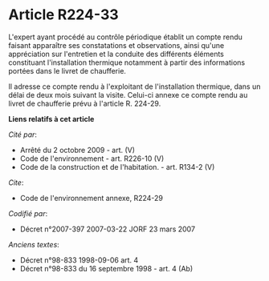 # Article R224-33

L'expert ayant procédé au contrôle périodique établit un compte rendu faisant apparaître ses constatations et observations,
ainsi qu'une appréciation sur l'entretien et la conduite des différents éléments constituant l'installation thermique
notamment à partir des informations portées dans le livret de chaufferie.

Il adresse ce compte rendu à l'exploitant de l'installation thermique, dans un délai de deux mois suivant la visite. Celui-ci
annexe ce compte rendu au livret de chaufferie prévu à l'article R. 224-29.

**Liens relatifs à cet article**

_Cité par_:

  - Arrêté du 2 octobre 2009 - art. (V)
  - Code de l'environnement - art. R226-10 (V)
  - Code de la construction et de l'habitation. - art. R134-2 (V)

_Cite_:

  - Code de l'environnement annexe, R224-29

_Codifié par_:

  - Décret n°2007-397 2007-03-22 JORF 23 mars 2007

_Anciens textes_:

  - Décret n°98-833 1998-09-06 art. 4
  - Décret n°98-833 du 16 septembre 1998 - art. 4 (Ab)
